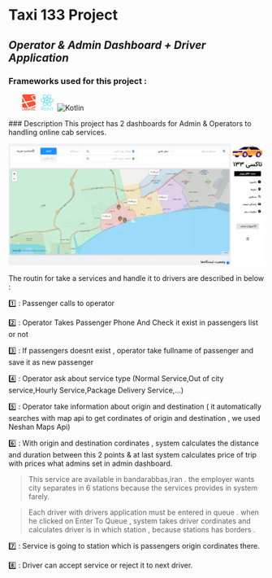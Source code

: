 <style>
ul{
  list-style:none;
}
ul > li{
  display:inline-block; 
}
</style>
# Taxi 133 Project
## _Operator & Admin Dashboard + Driver Application_

### Frameworks used for this project :
<ul>
<li><img src="https://raw.githubusercontent.com/devicons/devicon/master/icons/laravel/laravel-plain-wordmark.svg" alt="Laravel" width="32"/></li>
<li><img src="https://raw.githubusercontent.com/devicons/devicon/master/icons/react/react-original-wordmark.svg" alt="React.js" width="32"/></li>
<li><img src="https://www.vectorlogo.zone/logos/kotlinlang/kotlinlang-icon.svg" alt="Kotlin" width="32"/></li>
</ul>
### Description
This project has 2 dashboards for Admin & Operators to handling online cab services.

![alt Operator Dashboard](https://raw.githubusercontent.com/MkBahram/Taxi133-project-about/main/images/operator-dashboard.png)

The routin for take a services and handle it to drivers are described in below :

:one: : Passenger calls to operator

:two: : Operator Takes Passenger Phone And Check it exist in passengers list or not

:three: : If passengers doesnt exist , operator take fullname of passenger and save it as new passenger

:four: : Operator ask about service type (Normal Service,Out of city service,Hourly Service,Package Delivery Service,...)

:five: : Operator take information about origin and destination ( it automatically searches with map api to get cordinates of origin and destination , we used Neshan Maps Api)

:six: : With origin and destination cordinates , system calculates the distance and duration between this 2 points & at last system calculates price of trip with prices what admins set in admin dashboard.

>This service are available in bandarabbas,iran . the employer wants city separates in 6 stations because the services provides in system farely.

>Each driver with drivers application must be entered in queue . when he clicked on Enter To Queue , system takes driver cordinates and calculates driver is in which station , because stations has borders .

:seven: : Service is going to station which is passengers origin cordinates there.

:eight: : Driver can accept service or reject it to next driver.




